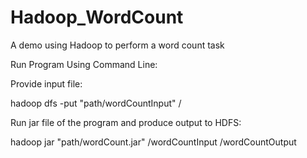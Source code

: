 # Hadoop_WordCount
A demo using Hadoop to perform a word count task

Run Program Using Command Line:

Provide input file:

hadoop dfs -put "path/wordCountInput" /


Run jar file of the program and produce output to HDFS:

hadoop jar "path/wordCount.jar" /wordCountInput /wordCountOutput
